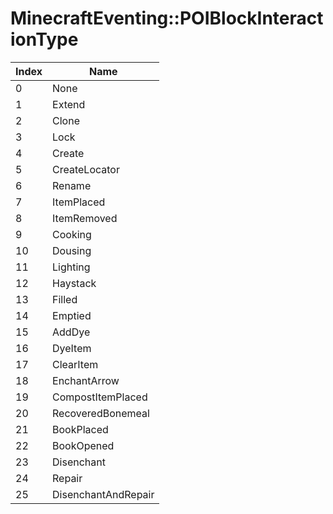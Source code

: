 # MinecraftEventing::POIBlockInteractionType

Index | Name
--- | ---
0 | None
1 | Extend
2 | Clone
3 | Lock
4 | Create
5 | CreateLocator
6 | Rename
7 | ItemPlaced
8 | ItemRemoved
9 | Cooking
10 | Dousing
11 | Lighting
12 | Haystack
13 | Filled
14 | Emptied
15 | AddDye
16 | DyeItem
17 | ClearItem
18 | EnchantArrow
19 | CompostItemPlaced
20 | RecoveredBonemeal
21 | BookPlaced
22 | BookOpened
23 | Disenchant
24 | Repair
25 | DisenchantAndRepair